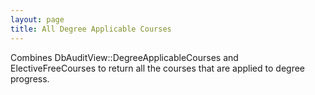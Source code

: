 ```yaml
---
layout: page
title: All Degree Applicable Courses
---
```


Combines DbAuditView::DegreeApplicableCourses and ElectiveFreeCourses to
return all the courses that are applied to degree progress.
